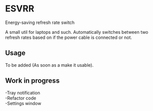 # ESVRR
Energy-saving refresh rate switch

A small util for laptops and such. Automatically switches between two refresh rates based on if the power cable is connected or not.

## Usage
To be added (As soon as a make it usable).

## Work in progress
-Tray notification  
-Refactor code  
-Settings window 

